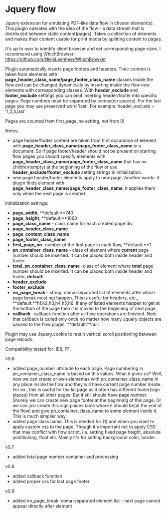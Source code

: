 Jquery flow
===========

Jquery extension for emulating PDF-like data flow in chosen element(s).
This plugin operates with the idea of the flow - a data stream that is distributed between static content(pages).
Takes a collection of elements and makes their content usable for print media by splitting content to pages.

It's up to user to identify client browser and set corresponding page sizes. I recommend using WhichBrowser:
https://github.com/NielsLeenheer/WhichBrowser

Plugin automatically inserts page footers and headers. Their content is taken from elements with **page_header_class_name/page_footer_class_name** classes inside the flow
and can be changed dynamically by inserting inside the flow new elements with corresponding classes.
With **header_exclude** and **footer_exclude** settings you can omit inserting header/footer into specific pages.
Page numbers must be separated by comas(no spaces). For the last page you may use preserved word 'last'.
For example: header_exclude = '1,2,3,last'

Pages are counted from first_page_no setting, not from 0!

Notes:
- page header/footer content are taken from first occurance of element with **page_header_class_name/page_footer_class_name** in a document.
 So if page footer/header should not be present on starting flow pages you should specify elements with **page_header_class_name/page_footer_class_name** that has no children(empty) at the beginning of the flow or use **header_exclude/footer_exclude** setting strings in initialization.
- new page header/footer elements apply to new page. Another words: if plugin finds element with **page_header_class_name/page_footer_class_name**, it applies them only when the next page is created.

Initialization settings:
- **page_width**, **default:**740
- **page_height**, **default:**1060
- **page_class_name** - class name for each created page div
- **page_header_class_name**
- **page_content_class_name**
- **page_footer_class_name**
- **first_page_no** -number of the first page in each flow, **default:**1
- **pn_container_class_name** -  class of element where **current** page number should be inserted. It can be placed both inside header and footer
- **total_pn_container_class_name** -class of element where **total** page number should be inserted. It can be placed both inside header and footer, **default:**
- **header_exclude**
- **footer_exclude**
- **no_page_break** - string: coma-separated list of elements after which page break must not happen. This is useful for headers, etc., **default:**h1,h2,h3,h4,h5,h6. If any of listed elements happen to get at the bottom of the page then it is moved to the beginning of next page.
- **callback** -callback function after all flow operations are finished. Note that callback is called only once no matter how many Jquery objects are passed to the flow plugin. **default:**null

Plugin may use Jquery.cookie to retain vertical scroll positioning between page reloads.

Compatibility tested for: IE8, FF.

v0.6:
- added page_number attribute to each page. Page numbering in pn_container_class_name is based on this values. What it gives us? Well, now we can create or own elementas with pn_container_class_name in any place inside the flow and they will have current page number inside. For ex., this is useful for the lat page as it often has different footer(sign places) from all other pages. But it still should have page number. Shurely we can create new page footer at the beginning of this page. Or we can just create this sign places table where it should be(at the end of the flow) and give pn_container_class_name to some element inside it. This is much simplier way.
- added page class name. This is needed for (1) and when you want to apply custom css to the page. Though it's important not to apply CSS that may conflict with flow script, i.e. setting fixed page height, absolute postitioning, float etc. Mainly it's for setting background color, border.

v0.7
- added total page number container and processing

v0.8
- added callback function
- added proper css for last page footer

v0.9
- added no_page_break: coma-separated element list - next page cannot appear directly after element

